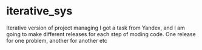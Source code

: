 # iterative_sys
Iterative version of project managing
I got a task from Yandex, and I am going to make different releases for each step of moding code. One release for one problem, another for another etc

